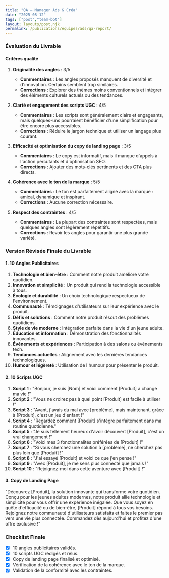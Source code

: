 ```yaml
---
title: "QA — Manager Ads & Créa"
date: "2025-08-12"
tags: ["post","team-bot"]
layout: layouts/post.njk
permalink: /publications/equipes/ads/qa-report/
---
```

### Évaluation du Livrable

#### Critères qualité

1. **Originalité des angles** : 3/5
   - **Commentaires** : Les angles proposés manquent de diversité et d'innovation. Certains semblent trop similaires.
   - **Corrections** : Explorer des thèmes moins conventionnels et intégrer des éléments culturels actuels ou des tendances.

2. **Clarté et engagement des scripts UGC** : 4/5
   - **Commentaires** : Les scripts sont généralement clairs et engageants, mais quelques-uns pourraient bénéficier d'une simplification pour être encore plus accessibles.
   - **Corrections** : Réduire le jargon technique et utiliser un langage plus courant.

3. **Efficacité et optimisation du copy de landing page** : 3/5
   - **Commentaires** : Le copy est informatif, mais il manque d'appels à l'action percutants et d'optimisation SEO.
   - **Corrections** : Ajouter des mots-clés pertinents et des CTA plus directs.

4. **Cohérence avec le ton de la marque** : 5/5
   - **Commentaires** : Le ton est parfaitement aligné avec la marque : amical, dynamique et inspirant.
   - **Corrections** : Aucune correction nécessaire.

5. **Respect des contraintes** : 4/5
   - **Commentaires** : La plupart des contraintes sont respectées, mais quelques angles sont légèrement répétitifs.
   - **Corrections** : Revoir les angles pour garantir une plus grande variété.

### Version Révisée Finale du Livrable

#### 1. 10 Angles Publicitaires
1. **Technologie et bien-être** : Comment notre produit améliore votre quotidien.
2. **Innovation et simplicité** : Un produit qui rend la technologie accessible à tous.
3. **Écologie et durabilité** : Un choix technologique respectueux de l'environnement.
4. **Communauté** : Témoignages d'utilisateurs sur leur expérience avec le produit.
5. **Défis et solutions** : Comment notre produit résout des problèmes quotidiens.
6. **Style de vie moderne** : Intégration parfaite dans la vie d'un jeune adulte.
7. **Éducation et information** : Démonstration des fonctionnalités innovantes.
8. **Événements et expériences** : Participation à des salons ou événements tech.
9. **Tendances actuelles** : Alignement avec les dernières tendances technologiques.
10. **Humour et légèreté** : Utilisation de l'humour pour présenter le produit.

#### 2. 10 Scripts UGC
1. **Script 1** : "Bonjour, je suis [Nom] et voici comment [Produit] a changé ma vie !"
2. **Script 2** : "Vous ne croirez pas à quel point [Produit] est facile à utiliser !"
3. **Script 3** : "Avant, j'avais du mal avec [problème], mais maintenant, grâce à [Produit], c'est un jeu d'enfant !"
4. **Script 4** : "Regardez comment [Produit] s'intègre parfaitement dans ma routine quotidienne."
5. **Script 5** : "Je suis tellement heureux d'avoir découvert [Produit], c'est un vrai changement !"
6. **Script 6** : "Voici mes 3 fonctionnalités préférées de [Produit] !"
7. **Script 7** : "Si vous cherchez une solution à [problème], ne cherchez pas plus loin que [Produit] !"
8. **Script 8** : "J'ai essayé [Produit] et voici ce que j'en pense !"
9. **Script 9** : "Avec [Produit], je me sens plus connecté que jamais !"
10. **Script 10** : "Rejoignez-moi dans cette aventure avec [Produit] !"

#### 3. Copy de Landing Page
"Découvrez [Produit], la solution innovante qui transforme votre quotidien. Conçu pour les jeunes adultes modernes, notre produit allie technologie et simplicité pour vous offrir une expérience inégalée. Que vous soyez en quête d'efficacité ou de bien-être, [Produit] répond à tous vos besoins. Rejoignez notre communauté d'utilisateurs satisfaits et faites le premier pas vers une vie plus connectée. Commandez dès aujourd'hui et profitez d'une offre exclusive !"

### Checklist Finale
- [x] 10 angles publicitaires validés.
- [x] 10 scripts UGC rédigés et relus.
- [x] Copy de landing page finalisé et optimisé.
- [x] Vérification de la cohérence avec le ton de la marque.
- [x] Validation de la conformité avec les contraintes.